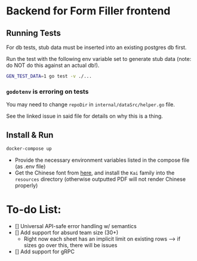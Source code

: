 # Backend for Form Filler frontend
## Running Tests
For db tests, stub data must be inserted into an existing postgres db first.

Run the test with the following env variable set to generate stub data (note: do NOT do this against an actual db!).
```bash
GEN_TEST_DATA=1 go test -v ./...
```

### `godotenv` is erroring on tests
You may need to change `repoDir` in `internal/dataSrc/helper.go` file.

See the linked issue in said file for details on why this is a thing.

## Install & Run
```bash
docker-compose up
```
- Provide the necessary environment variables listed in the compose file (as .env file)
- Get the Chinese font from [here](https://data.gov.tw/dataset/5961), and install the `Kai` family into the `resources` directory (otherwise outputted PDF will not render Chinese properly)

# To-do List:
- [] Universal API-safe error handling w/ semantics
- [] Add support for absurd team size (30+)
    - Right now each sheet has an implicit limit on existing rows --> if sizes go over this, there will be issues
- [] Add support for gRPC
